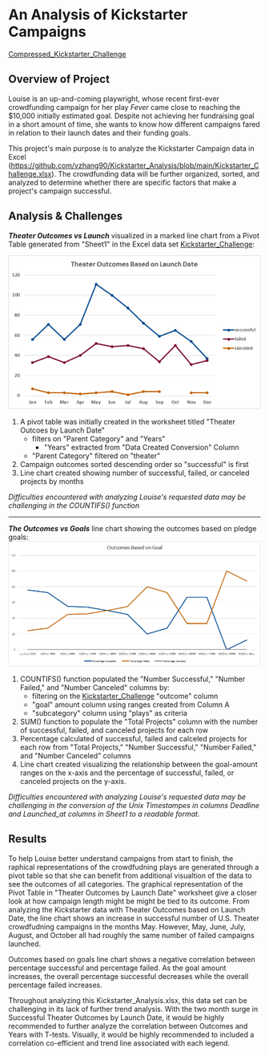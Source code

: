 # **An Analysis of Kickstarter Campaigns**

[Compressed_Kickstarter_Challenge](https://github.com/vzhang90/Kickstarter_Analysis/blob/main/Kickstarter_Challenge.zip)

## Overview of Project

Louise is an up-and-coming playwright, whose recent first-ever crowdfunding campaign for her play *Fever* came close to reaching the $10,000 initially estimated goal. Despite not achieving her fundraising goal in a short amount of time, she wants to know how different campaigns fared in relation to their launch dates and their funding goals.  

This project's main purpose is to analyze the Kickstarter Campaign data in Excel (https://github.com/vzhang90/Kickstarter_Analysis/blob/main/Kickstarter_Challenge.xlsx). The crowdfunding data will be further organized, sorted, and analyzed to determine whether there are specific factors that make a project's campaign successful.

## Analysis & Challenges
***Theater Outcomes vs Launch*** visualized in a marked line chart from a Pivot Table generated from "Sheet1" in the Excel data set [Kickstarter_Challenge](https://github.com/vzhang90/Kickstarter_Analysis/blob/main/Kickstarter_Challenge.xlsx):

![Theater_Outcomes_vs_Launch](https://github.com/vzhang90/Kickstarter_Analysis/blob/main/Theater_Outcomes_vs_Launch.png)

1. A pivot table was initially created in the worksheet titled "Theater Outcoes by Launch Date"
    - filters on "Parent Category" and "Years"
      -  "Years" extracted from "Data Created Conversion" Column
    - "Parent Category" filtered on "theater" 
2. Campaign outcomes sorted descending order so "successful" is first
3. Line chart created showing number of successful, failed, or canceled projects by months

*Difficulties encountered with analyzing Louise's requested data may be challenging in the COUNTIFS() function*

---
***The Outcomes vs Goals*** line chart showing the outcomes based on pledge goals:
![Outcomes_vs_Goals](https://github.com/vzhang90/Kickstarter_Analysis/blob/main/Outcomes_vs_Goals.png)

1. COUNTIFS() function populated the "Number Successful," "Number Failed," and "Number Canceled" columns by:
      - filtering on the [Kickstarter_Challenge](https://github.com/vzhang90/Kickstarter_Analysis/blob/main/Kickstarter_Challenge.xlsx) "outcome" column
      - "goal" amount column using ranges created from Column A
     - "subcategory" column using "plays" as criteria
2. SUM() function to populate the "Total Projects" column with the number of successful, failed, and canceled projects for each row
3. Percentage calculated of successful, failed and calceled projects for each row from "Total Projects," "Number Successful," "Number Failed," and "Number Canceled" columns
4. Line chart created visualizing the relationship between the goal-amount ranges on the x-axis and the percentage of successful, failed, or canceled projects on the y-axis.

*Difficulties encountered with analyzing Louise's requested data may be challenging in the conversion of the Unix Timestampes in columns Deadline and Launched_at columns in Sheet1 to a readable format.*

## Results

To help Louise better understand campaigns from start to finish, the raphical representations of the crowdfudning plays are generated through a pivot table so that she can benefit from additional visualtion of the data to see the outcomes of all categories. The graphical representation of the Pivot Table in "Theater Outcomes by Launch Date" worksheet give a closer look at how campaign length might be might be tied to its outcome. From analyzing the Kickstarter data with Theater Outcomes based on Launch Date, the line chart shows an increase in successful number of U.S. Theater crowdfudning campaigns in the months May. However, May, June, July, August, and October all had roughly the same number of failed campaigns launched.


Outcomes based on goals line chart shows a negative correlation between percentage successful and percentage failed. As the goal amount increases, the overall percentage successful decreases while the overall percentage failed increases.

Throughout analyzing this Kickstarter_Analysis.xlsx, this data set can be challenging in its lack of further trend analysis. With the two month surge in Successful Theater Outcomes by Launch Date, it would be highly recommended to further analyze the correlation between Outcomes and Years with T-tests. Visually, it would be highly recommended to included a correlation co-efficient and trend line associated with each legend. 
